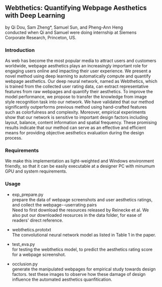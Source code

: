 ## Webthetics: Quantifying Webpage Aesthetics with Deep Learning
by Qi Dou, Sam Zheng*, Samuel Sun, and Pheng-Ann Heng </br>
conducted when Qi and Samuel were doing internship at Siemens Corporate Research, Princeton, US.

### Introduction

As web has become the most popular media to attract users and customers worldwide, webpage aesthetics plays an increasingly important role for engaging users online and impacting their user experience. We present a novel method using deep learning to automatically compute and quantify webpage aesthetics. Our deep neural network, named as Webthetics, which is trained from the collected user rating data, can extract representative features from raw webpages and quantify their aesthetics. To improve the model performance, we propose to transfer the knowledge from image style recognition task into our network. We have validated that our method significantly outperforms previous method using hand-crafted features such as colorfulness and complexity. Moreover, empirical experiments show that our network is sensitive to important design factors including layout, balance, content information and spatial frequency. These promising results indicate that our method can serve as an effective and efficient means for providing objective aesthetics evaluation during the design process.

### Requirements
We make this implementation as light-weighted and Windows environment friendly, so that it can be easily executable at a designer PC with minumum GPU and system requirements.

### Usage

- exp_prepare.py </br>
prepare the data of webpage screenshots and user aesthetics ratings, and collect the webpage--userrating pairs </br> 
Need to first download the resources released by Reinecke et al. We also put our downloaded reosurces in the data folder, for ease of readers' direct reference. </br>

- webthetics.prototxt </br>
The convolutional neural network model as listed in Table 1 in the paper.

- test_eva.py </br>
for testing the webthetics model, to predict the aesthetics rating score for a webpage screenshot.

- occlusion.py </br>
generate the manipulated webpages for empirical study towards design factors.
test these images to observe how these damage of design influence the automated aesthetics quanfitication.


